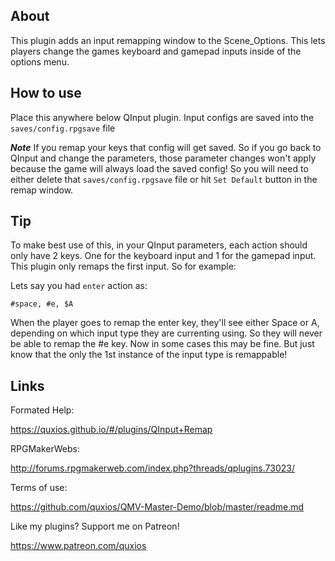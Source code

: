 

## AboutThis plugin adds an input remapping window to the Scene_Options. This letsplayers change the games keyboard and gamepad inputs inside of the optionsmenu.

## How to usePlace this anywhere below QInput plugin. Input configs are saved into the`saves/config.rpgsave` file**_Note_** If you remap your keys that config will get saved. So if you goback to QInput and change the parameters, those parameter changes won't applybecause the game will always load the saved config! So you will need to eitherdelete that `saves/config.rpgsave` file or hit `Set Default` button in theremap window.

## TipTo make best use of this, in your QInput parameters, each action should onlyhave 2 keys. One for the keyboard input and 1 for the gamepad input. This pluginonly remaps the first input. So for example:Lets say you had `enter` action as:~~~#space, #e, $A~~~When the player goes to remap the enter key, they'll see either Space or A,depending on which input type they are currenting using. So they will never be able to remap the #e key. Now in some cases this may be fine. But just know that the only the 1st instance of the input type is remappable!

## LinksFormated Help: https://quxios.github.io/#/plugins/QInput+RemapRPGMakerWebs: http://forums.rpgmakerweb.com/index.php?threads/qplugins.73023/Terms of use: https://github.com/quxios/QMV-Master-Demo/blob/master/readme.mdLike my plugins? Support me on Patreon! https://www.patreon.com/quxios